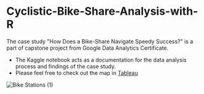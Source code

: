 # Cyclistic-Bike-Share-Analysis-with-R

The case study "How Does a Bike-Share Navigate Speedy Success?" is a part of capstone project from Google Data Analytics Certificate.

- The Kaggle notebook acts as a documentation for the data analysis process and findings of the case study.
- Please feel free to check out the map in [Tableau](https://public.tableau.com/app/profile/natalie5933/viz/MostPopularBikeStationsinChicagoCyclisticBike-share/BikeStations#2)



![Bike Stations (1)](https://user-images.githubusercontent.com/113878177/199425742-b5f6bb7e-73fc-4f46-a909-f98c077f8c71.png)


